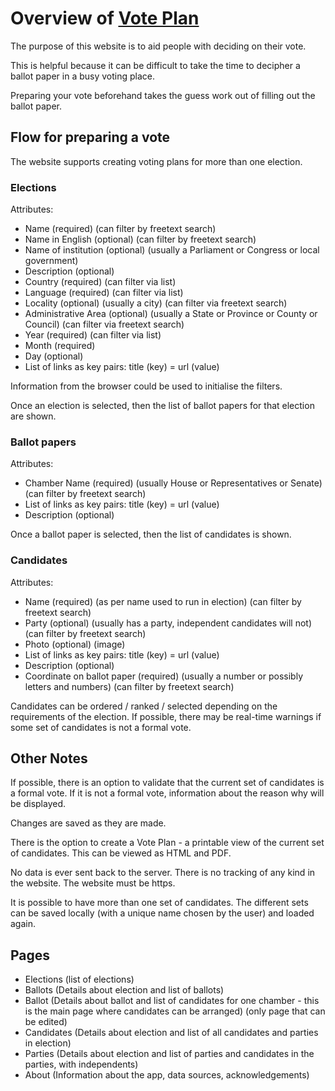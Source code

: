 # Overview of [Vote Plan](https://www.voteplan.org)

The purpose of this website is to aid people with deciding on their vote.

This is helpful because it can be difficult to take the time to decipher a ballot paper in a busy voting place.

Preparing your vote beforehand takes the guess work out of filling out the ballot paper.


## Flow for preparing a vote

The website supports creating voting plans for more than one election.


### Elections

Attributes:

- Name (required) (can filter by freetext search)
- Name in English (optional) (can filter by freetext search)
- Name of institution (optional) (usually a Parliament or Congress or local government)
- Description (optional)
- Country (required) (can filter via list)
- Language (required) (can filter via list)
- Locality (optional) (usually a city) (can filter via freetext search)
- Administrative Area (optional) (usually a State or Province or County or Council) (can filter via freetext search)
- Year (required) (can filter via list)
- Month (required)
- Day (optional)
- List of links as key pairs: title (key) = url (value)

Information from the browser could be used to initialise the filters.

Once an election is selected, then the list of ballot papers for that election are shown.


### Ballot papers

Attributes:

- Chamber Name (required) (usually House or Representatives or Senate) (can filter by freetext search)
- List of links as key pairs: title (key) = url (value)
- Description (optional)

Once a ballot paper is selected, then the list of candidates is shown.


### Candidates

Attributes:

- Name (required) (as per name used to run in election) (can filter by freetext search)
- Party (optional) (usually has a party, independent candidates will not) (can filter by freetext search)
- Photo (optional) (image)
- List of links as key pairs: title (key) = url (value)
- Description (optional)
- Coordinate on ballot paper (required) (usually a number or possibly letters and numbers) (can filter by freetext search)

Candidates can be ordered / ranked / selected depending on the requirements of the election.
If possible, there may be real-time warnings if some set of candidates is not a formal vote.


## Other Notes

If possible, there is an option to validate that the current set of candidates is a formal vote.
If it is not a formal vote, information about the reason why will be displayed.

Changes are saved as they are made.

There is the option to create a Vote Plan - a printable view of the current set of candidates.
This can be viewed as HTML and PDF.

No data is ever sent back to the server. 
There is no tracking of any kind in the website.
The website must be https.

It is possible to have more than one set of candidates. 
The different sets can be saved locally (with a unique name chosen by the user) and loaded again.


## Pages

- Elections (list of elections)
- Ballots (Details about election and list of ballots)
- Ballot (Details about ballot and list of candidates for one chamber - this is the main page where candidates can be arranged) (only page that can be edited)
- Candidates (Details about election and list of all candidates and parties in election)
- Parties (Details about election and list of parties and candidates in the parties, with independents)
- About (Information about the app, data sources, acknowledgements)



